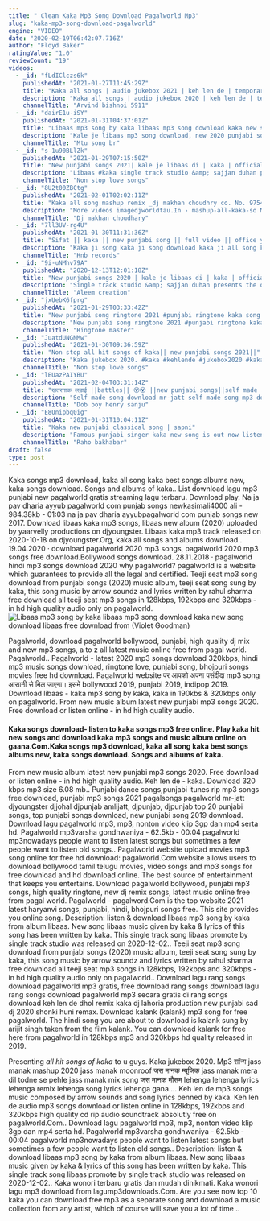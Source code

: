 ```yaml
---
title: " Clean Kaka Mp3 Song Download Pagalworld Mp3"
slug: "kaka-mp3-song-download-pagalworld"
engine: "VIDEO"
date: "2020-02-19T06:42:07.716Z"
author: "Floyd Baker"
ratingValue: "1.0"
reviewCount: "19"
videos:
  - _id: "fLdIClczs6k"
    publishedAt: "2021-01-27T11:45:29Z"
    title: "Kaka all songs | audio jukebox 2021 | keh len de | temporary pyar | libaas | tennu ni khabran | kaka"
    description: "Kaka all songs | audio jukebox 2020 | keh len de | temporary pyar | libaas | tennu ni khabran | kaka kaka all song punjabi djpunjab, kaka all song punjabi"
    channelTitle: "Arvind bishnoi 5911"
  - _id: "dairE1u-iSY"
    publishedAt: "2021-01-31T04:37:01Z"
    title: "Libaas mp3 song by kaka libaas mp3 song download kaka new song download libaas free download from"
    description: "Kale je libaas mp3 song download, new 2020 punjabi song mp3 song, kale je libaas mp3 song singer by kaka, this play kale je libaas di kaka mp3 song"
    channelTitle: "Mtu song br"
  - _id: "s-1u90BLlZk"
    publishedAt: "2021-01-29T07:15:50Z"
    title: "New punjabi songs 2021| kale je libaas di | kaka | official video | ginni kapoor | latest punjabi"
    description: "Libaas #kaka single track studio &amp; sajjan duhan presents the official full song of kaka&#39;s latest track libaas new track 2020 kaka punjabi song download"
    channelTitle: "Non stop love songs"
  - _id: "8U2t00ZBCtg"
    publishedAt: "2021-02-01T02:02:11Z"
    title: "Kaka all song mashup remix _dj makhan choudhry co. No. 9754827105 kaka mashup dj makhan"
    description: "More videos imagedjworldtau.In › mashup-all-kaka-so Mashup all kaka songs remix kaka punjabi remix mp3 song Download mashup all kaka songs ..."
    channelTitle: "Dj makhan choudhary"
  - _id: "7ll3UV-rg4U"
    publishedAt: "2021-01-30T11:31:36Z"
    title: "Sifat || kaka || new punjabi song || full video || office youtube channel ||"
    description: "Kaka ji song kaka ji song download kaka ji all song kaka ji new song kaka ji all song download कक्का जी kaka ji singer kaka ji all song download djpunjab"
    channelTitle: "Hnb records"
  - _id: "9i-uNMhv79A"
    publishedAt: "2020-12-13T12:01:18Z"
    title: "New punjabi songs 2020 | kale je libaas di | kaka | official video | ginni kapoor | latest punjabi"
    description: "Single track studio &amp; sajjan duhan presents the official full song of kaka&#39;s latest track libaas new track 2020 #1 on trending new punjabi songs 2020"
    channelTitle: "Aleem creation"
  - _id: "jxUebK6fprg"
    publishedAt: "2021-01-29T03:33:42Z"
    title: "New punjabi song ringtone 2021 #punjabi ringtone kaka song ringtone #dj ringtone @ringtonemaster"
    description: "New punjabi song ringtone 2021 #punjabi ringtone kaka song ringtone #dj ringtone @ringtonemaste notice no copyright infringement intended for music"
    channelTitle: "Ringtone master"
  - _id: "JuatdUNGNMw"
    publishedAt: "2021-01-30T09:36:59Z"
    title: "Non stop all hit songs of kaka|| new punjabi songs 2021||"
    description: "Kaka jukebox 2020. #kaka #kehlende #jukebox2020 #kakaallsongs #kakasongs #sidhumoosewala #sidhumoosewalaleakedsong"
    channelTitle: "Non stop love songs"
  - _id: "lEUazPAIYBU"
    publishedAt: "2021-02-04T03:31:14Z"
    title: "खतरनाक लड़ाई ||battles|| 😵😵 ||new punjabi songs||self made song download mr-jatt👈👈👈"
    description: "Self made song download mr-jatt self made song mp3 download - mr jatt sidhu moose wala all song djpunjab middle class new song sidhu moose wala mp3"
    channelTitle: "Dob boy henry sanju"
  - _id: "E8Unipbq0ig"
    publishedAt: "2021-01-31T10:04:11Z"
    title: "Kaka new punjabi classical song | sapni"
    description: "Famous punjabi singer kaka new song is out now listen and share with your friend new classical song sung in studio full video is coming soon share and"
    channelTitle: "Raho bakhabar"
draft: false
type: post
---
```


Kaka songs mp3 download, kaka all song kaka best songs albums new, kaka songs download. Songs and albums of kaka.. List download lagu mp3 punjabi new pagalworld gratis streaming lagu terbaru. Download play. Na ja pav dharia ayyub pagalworld com punjab songs newkasimali4000 ali - 984.38kb - 01:03 na ja pav dharia ayyubpagalworld com punjab songs new 2017. Download libaas kaka mp3 songs, libaas new album (2020) uploaded by yaarvelly productions on djyoungster. Libaas kaka mp3 track released on 2020-10-18 on djyoungster.Org, kaka all songs and albums download.. 19.04.2020 · download pagalworld 2020 mp3 songs, pagalworld 2020 mp3 songs free download.Bollywood songs download. 28.11.2018 · pagalworld hindi mp3 songs download 2020 why pagalworld? pagalworld is a website which guarantees to provide all the legal and certified. Teeji seat mp3 song download from punjabi songs (2020) music album, teeji seat song sung by kaka, this song music by arrow soundz and lyrics written by rahul sharma free download all teeji seat mp3 songs in 128kbps, 192kbps and 320kbps - in hd high quality audio only on pagalworld.
![Libaas mp3 song by kaka libaas mp3 song download kaka new song download libaas free download from (Violet Goodman)](https://i.ytimg.com/vi/dairE1u-iSY/hqdefault.jpg "Libaas mp3 song by kaka libaas mp3 song download kaka new song download libaas free download from (Tom Austin)")

Pagalworld, download pagalworld bollywood, punjabi, high quality dj mix and new mp3 songs, a to z all latest music online free from pagal world. Pagalworld.. Pagalworld - latest 2020 mp3 songs download 320kbps, hindi mp3 music songs download, ringtone love, punjabi song, bhojpuri songs movies free hd download. Pagalworld website पर आपको अपना पसंदीदा mp3 song आसानी से मिल जाएगा। इसमें bollywood 2019, punjabi 2019, indipop 2019. Download libaas - kaka mp3 song by kaka, kaka in 190kbs &amp; 320kbps only on pagalworld. From new music album latest new punjabi mp3 songs 2020. Free download or listen online - in hd high quality audio.
<!--inArticleAds-->

<!--galleryOne-->

#### Kaka songs download- listen to kaka songs mp3 free online. Play kaka hit new songs and download kaka mp3 songs and music album online on gaana.Com.Kaka songs mp3 download, kaka all song kaka best songs albums new, kaka songs download. Songs and albums of kaka.
<!--inArticleAds-->

<!--galleryTwo-->

From new music album latest new punjabi mp3 songs 2020. Free download or listen online - in hd high quality audio. Keh len de - kaka. Download 320 kbps mp3 size 6.08 mb.. Punjabi dance songs,punjabi itunes rip mp3 songs free download, punjabi mp3 songs 2021 pagalsongs pagalworld mr-jatt djyoungster djjohal djpunjab amlijatt, djpunjab, djpunjab top 20 punjabi songs, top punjabi songs download, new punjabi song 2019 download. Download lagu pagalworld mp3, mp3, nonton video klip 3gp dan mp4 serta hd. Pagalworld mp3varsha gondhwaniya - 62.5kb - 00:04 pagalworld mp3nowadays people want to listen latest songs but sometimes a few people want to listen old songs.. Pagalworld website upload movies mp3 song online for free hd download: pagalworld.Com website allows users to download bollywood tamil telugu movies, video songs and mp3 songs for free download and hd download online. The best source of entertainment that keeps you entertains. Download pagalworld bollywood, punjabi mp3 songs, high quality ringtone, new dj remix songs, latest music online free from pagal world. Pagalworld - pagalword.Com is the top website 2021 latest haryanvi songs, punjabi, hindi, bhojpuri songs free. This site provides you online song. Description: listen &amp; download libaas mp3 song by kaka from album libaas. New song libaas music given by kaka &amp; lyrics of this song has been written by kaka. This single track song libaas promote by single track studio was released on 2020-12-02.. Teeji seat mp3 song download from punjabi songs (2020) music album, teeji seat song sung by kaka, this song music by arrow soundz and lyrics written by rahul sharma free download all teeji seat mp3 songs in 128kbps, 192kbps and 320kbps - in hd high quality audio only on pagalworld.. Download lagu rang songs download pagalworld mp3 gratis, free download rang songs download lagu rang songs download pagalworld mp3 secara gratis di rang songs download keh len de dhol remix kaka dj lahoria production new punjabi sad dj 2020 shonki huni remax. Download kalank (kalank) mp3 song for free pagalworld. The hindi song you are about to download is kalank sung by arijit singh taken from the film kalank. You can download kalank for free here from pagalworld in 128kbps mp3 and 320kbps hd quality released in 2019.
<!--galleryThree-->

Presenting *all hit songs of kaka* to u guys. Kaka jukebox 2020. Mp3 सॉन्ग jass manak mashup 2020 jass manak moonroof जस मानक म्यूजिक jass manak mera dil todne se pehle jass manak mix song जस मानक मौसम lehenga lehenga lyrics lehenga remix lehenga song lyrics lehenga gana.... Keh len de mp3 songs music composed by arrow sounds and song lyrics penned by kaka. Keh len de audio mp3 songs download or listen online in 128kbps, 192kbps and 320kbps high quality cd rip audio soundtrack absolutly free on pagalworld.Com.. Download lagu pagalworld mp3, mp3, nonton video klip 3gp dan mp4 serta hd. Pagalworld mp3varsha gondhwaniya - 62.5kb - 00:04 pagalworld mp3nowadays people want to listen latest songs but sometimes a few people want to listen old songs.. Description: listen &amp; download libaas mp3 song by kaka from album libaas. New song libaas music given by kaka &amp; lyrics of this song has been written by kaka. This single track song libaas promote by single track studio was released on 2020-12-02.. Kaka wonori terbaru gratis dan mudah dinikmati. Kaka wonori lagu mp3 download from lagump3downloads.Com. Are you see now top 10 kaka you can download free mp3 as a separate song and download a music collection from any artist, which of course will save you a lot of time ..